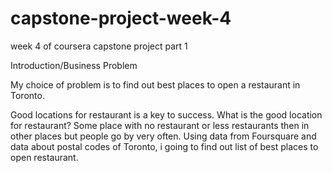 # capstone-project-week-4
week 4 of coursera capstone project part 1

Introduction/Business Problem

My choice of problem is to find out best places to open a restaurant in Toronto.

Good locations for restaurant is a key to success. 
What is the good location for restaurant? 
Some place with no restaurant or less restaurants then in other places but people go by very often.
Using data from Foursquare and data about postal codes of Toronto, i going to find out list of best places to open restaurant.
